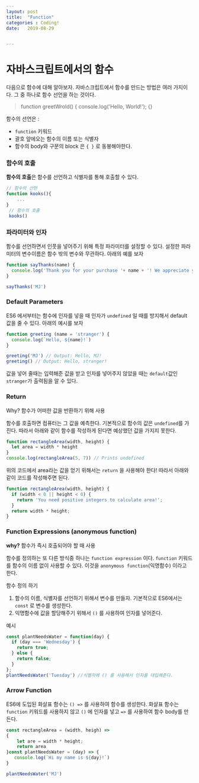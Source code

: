 ```yaml
---
layout: post
title:  "Function"
categories : Coding!
date:   2019-08-29


---
```






# 자바스크립트에서의 함수

다음으로 함수에 대해 알아보자. 자바스크립트에서 함수를 만드는 방법은 여러 가지이다. 그 중 하나로 함수 선언을 하는 것이다.

> function greetWrold() {
> 	console.log('Hello, World!');
> {}

함수의 선언은 :

* `function` 키워드
* 괄호 앞에오는 함수의 이름 또는 식별자
* 함수의 body와 구문의 block 은 `{ }` 로 동봉해야한다.



### 함수의 호출

**함수의 호출**은 함수를 선언하고 식별자를 통해 호출할 수 있다.

```javascript
// 함수의 선언
function kooks(){
    ...
}
 // 함수의 호출
 kooks() 
```



### 파라미터와 인자

함수를 선언하면서 인풋을 넣어주기 위해 특정 파라미터를 설정할 수 있다. 설정한 파라미터의 변수이름은 함수 밖의 변수와 무관하다. 아래의 예를 보자



```javascript
function sayThanks(name) {
  console.log('Thank you for your purchase '+ name + '! We appreciate your business.');
}

sayThanks('MJ')
```



### Default Parameters

ES6 에서부터는 함수에 인자를 넣을 때 인자가 `undefined` 일 때를 방지해서 default 값을 줄 수 있다. 아래의 예시를 보자

```javascript
function greeting (name = 'stranger') {
  console.log(`Hello, ${name}!`)
}

greeting('MJ') // Output: Hello, MJ!
greeting() // Output: Hello, stranger!
```

값을 넣어 줄때는 입력해준 값을 받고 인자를 넣어주지 않았을 때는 `default`값인  `stranger`가 출력됨을 알 수 있다.

### Return

Why? 함수가 어떠한 값을 반환하기 위해 사용

함수를 호출하면 컴퓨터는 그 값을 예측한다. 기본적으로 함수의 값은 `undefined`를 가진다. 따라서 아래와 같이 함수를 작성하게 된다면 예상했던 값을 가지지 못한다.

```javascript
function rectangleArea(width, height) {
  let area = width * height 
}
console.log(rectangleArea(5, 7)) // Prints undefined
```

위의 코드에서 area라는 값을 얻기 위해서는 ```return``` 을 사용해야 한다! 따라서 아래와 같이 코드를 작성해주면 된다.

```javascript
function rectangleArea(width, height) {
  if (width < 0 || height < 0) {
    return 'You need positive integers to calculate area!';
  }
  return width * height;
}
```

  

### Function Expressions (anonymous function)

**why?** 함수가 즉시 호출되어야 할 때 사용

함수를 정의하는 또 다른 방식중 하나는 `function expression` 이다. `function` 키워드를 함수의 이름 없이 사용할 수 있다. 이것을 `anonymous function`(익명함수) 이라고 한다. 

함수 정의 하기

1. 함수의 이름, 식별자를 선언하기 위해서 변수를 만들자. 기본적으로 ES6에서는 `const` 로 변수를 생성한다.
2. 익명함수에 값을 할당해주기 위해서 `()` 를 사용하여 인자를 넣어준다.

예시

```javascript
const plantNeedsWater = function(day) {
  if (day === 'Wednesday') {
    return true;
  } else {
    return false;
  }
};
plantNeedsWater('Tuesday') //식별자에 () 를 사용해서 인자를 대입해준다.
```



### Arrow Function

ES6에 도입된 화살표 함수는 ```() =>``` 를 사용하여 함수를 생성한다. 화살표 함수는 `function` 키워드를 사용하지 않고 `()` 에 인자를 넣고 ```=>``` 를 사용하여 함수 body를 만든다.

```javascript
const rectangleArea = (width, heigh) =>
{
    let are = width * height;
    return area
}const plantNeedsWater = (day) => {
   console.log(`Hi my name is ${day}!`)
}

plantNeedsWater('MJ')

```

### 

